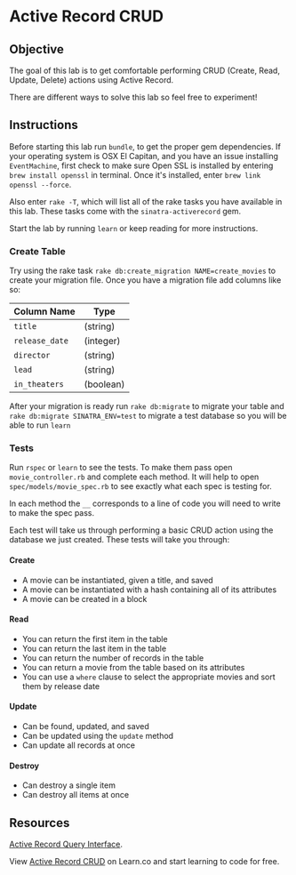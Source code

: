 # Active Record CRUD

## Objective

The goal of this lab is to get comfortable performing CRUD (Create, Read,
Update, Delete) actions using Active Record.

There are different ways to solve this lab so feel free to experiment!

## Instructions

Before starting this lab run `bundle`, to get the proper gem dependencies. If
your operating system is OSX El Capitan, and you have an issue installing
`EventMachine`, first check to make sure Open SSL is installed by entering `brew install openssl` in terminal. Once it's installed, enter `brew link openssl --force`.

Also enter `rake -T`, which will list all of the rake tasks you have available
in this lab. These tasks come with the `sinatra-activerecord` gem.

Start the lab by running `learn` or keep reading for more instructions.

### Create Table

Try using the rake task `rake db:create_migration NAME=create_movies` to create
your migration file. Once you have a migration file add columns like so:

|Column Name|Type|
|----|-----------|
|`title`|\(string\)|
|`release_date`|\(integer\)|
|`director`|\(string\)|
|`lead`|\(string\)|
|`in_theaters`|\(boolean\)|

After your migration is ready run `rake db:migrate` to
migrate your table and `rake db:migrate SINATRA_ENV=test` to migrate a test
database so you will be able to run `learn`

### Tests

Run `rspec` or `learn` to see the tests. To make them pass open
`movie_controller.rb` and complete each method. It will help to open
`spec/models/movie_spec.rb` to see exactly what each spec is testing for.

In each method the `__` corresponds to a line of code you will need to write to
make the spec pass.

Each test will take us through performing a basic CRUD action using the database
we just created. These tests will take you through:

#### Create

- A movie can be instantiated, given a title, and saved
- A movie can be instantiated with a hash containing all of its attributes
- A movie can be created in a block

#### Read

- You can return the first item in the table
- You can return the last item in the table
- You can return the number of records in the table
- You can return a movie from the table based on its attributes
- You can use a `where` clause to select the appropriate movies and sort them by
  release date

#### Update

- Can be found, updated, and saved
- Can be updated using the `update` method
- Can update all records at once

#### Destroy

- Can destroy a single item
- Can destroy all items at once

## Resources

[Active Record Query Interface](http://guides.rubyonrails.org/active_record_querying.html).

<p data-visibility='hidden'>View <a href='https://learn.co/lessons/activerecord-crud' title='Active Record CRUD'>Active Record CRUD</a> on Learn.co and start learning to code for free.</p>

